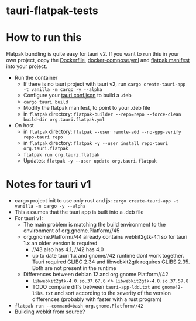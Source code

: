 # tauri-flatpak-tests

# How to run this
Flatpak bundling is quite easy for tauri v2. If you want to run this in your own project, copy the [Dockerfile](/Dockerfile), [docker-compose.yml](/docker-compose.yml) and [flatpak manifest](/flatpak/org.tauri.flatpak.yml) into your project.

- Run the container
  - If there is no tauri project with tauri v2, run `cargo create-tauri-app -t vanilla -m cargo -y --alpha`
  - Configure your [tauri.conf.json](/tauri-app/src-tauri/tauri.conf.json) to build a .deb
  - `cargo tauri build`
  - Modify the flatpak manifest, to point to your .deb file
  - in `flatpak` directory: `flatpak-builder --repo=repo --force-clean build-dir org.tauri.flatpak.yml`
- On host
  - in `flatpak` directory: `flatpak --user remote-add --no-gpg-verify repo-tauri repo`
  - in `flatpak` directory: `flatpak -y --user install repo-tauri org.tauri.flatpak`
  - `flatpak run org.tauri.flatpak`
  - Updates: `flatpak -y --user update org.tauri.flatpak`

# Notes for tauri v1

- cargo project init to use only rust and js: `cargo create-tauri-app -t vanilla -m cargo -y --alpha`
- This assumes that the tauri app is built into a .deb file
- For tauri v1:
  - The main problem is matching the build environment to the environment of org.gnome.Platform//45
  - org.gnome.Platform//44 already contains webkit2gtk-4.1 so for tauri 1.x an older version is required
    - //43 also has 4.1, //42 has 4.0
    - up to date tauri 1.x and gnome//42 runtime dont work together. Tauri required GLIBC 2.34 and libwebkit2gtk requires GLIBS 2.35. Both are not present in the runtime
  - Differences between debian 12 and org.gnome.Platform//42
    - `libwebkit2gtk-4.0.so.37.67.6`  <>  `libwebkit2gtk-4.0.so.37.57.8`
    - TODO compare diffs between `tauri-app-ldd.txt` and `gnome42-libs.txt` and sort according to the severity of the version differences (probably with faster with a rust program)
- `flatpak run --command=bash org.gnome.Platform//42`
- Building webkit from source?
